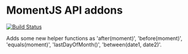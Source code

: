 MomentJS API addons
=============================

[![Build Status](https://travis-ci.org/julglotain/momentjs-api-addons.svg?branch=master)](https://travis-ci.org/julglotain/momentjs-api-addons)

Adds some new helper functions as 'after(moment)', 'before(moment)', 'equals(moment)', 'lastDayOfMonth()', 'between(date1, date2)'.
